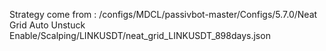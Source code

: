 Strategy come from : /configs/MDCL/passivbot-master/Configs/5.7.0/Neat Grid Auto Unstuck Enable/Scalping/LINKUSDT/neat_grid_LINKUSDT_898days.json